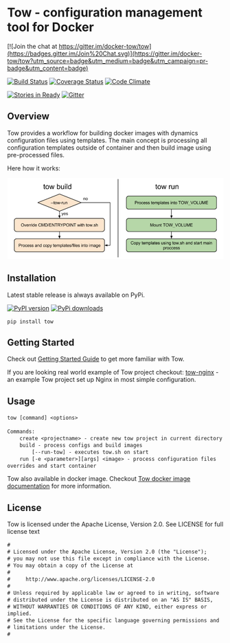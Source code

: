 Tow - configuration management tool for Docker
==============================================

[![Join the chat at https://gitter.im/docker-tow/tow](https://badges.gitter.im/Join%20Chat.svg)](https://gitter.im/docker-tow/tow?utm_source=badge&utm_medium=badge&utm_campaign=pr-badge&utm_content=badge)

[![Build Status](https://travis-ci.org/docker-tow/tow.svg)](https://travis-ci.org/docker-tow/tow)
[![Coverage Status](https://coveralls.io/repos/docker-tow/tow/badge.svg)](https://coveralls.io/r/docker-tow/tow)
[![Code Climate](https://codeclimate.com/github/docker-tow/tow/badges/gpa.svg)](https://codeclimate.com/github/docker-tow/tow)    

[![Stories in Ready](https://badge.waffle.io/docker-tow/tow.png?label=ready&title=Ready)](https://waffle.io/docker-tow/tow)
[![Gitter](https://badges.gitter.im/Join%20Chat.svg)](https://gitter.im/docker-tow/tow?utm_source=badge&utm_medium=badge&utm_campaign=pr-badge)


## Overview

Tow provides a workflow for building docker images with dynamics configuration files using templates. The main concept is processing all configuration templates outside of container and then build image using pre-processed files.

Here how it works:

![Tow process diagram](docs/images/tow-process.png)

## Installation

Latest stable release is always available on PyPi.

[![PyPI version](https://badge.fury.io/py/tow.svg)](http://badge.fury.io/py/tow)
[![PyPi downloads](https://pypip.in/d/tow/badge.png)](https://crate.io/packages/tow/)

```
pip install tow
```

## Getting Started

Check out [Getting Started Guide](docs/introduction.md) to get more familiar with Tow.

If you are looking real world example of Tow project checkout: [tow-nginx](https://github.com/docker-tow/tow-nginx) - an example Tow project set up Nginx in most simple configuration.

## Usage

```
tow [command] <options>

Commands:
    create <projectname> - create new tow project in current directory
    build - process configs and build images
        [--run-tow] - executes tow.sh on start
    run [-e <parameter>][args] <image> - process configuration files overrides and start container
```

Tow also available in docker image. Checkout [Tow docker image documentation](https://github.com/yurinnick/tow-docker) for more information.

## License

Tow is licensed under the Apache License, Version 2.0. See LICENSE for full license text

```
#
# Licensed under the Apache License, Version 2.0 (the "License");
# you may not use this file except in compliance with the License.
# You may obtain a copy of the License at
#
#     http://www.apache.org/licenses/LICENSE-2.0
#
# Unless required by applicable law or agreed to in writing, software
# distributed under the License is distributed on an "AS IS" BASIS,
# WITHOUT WARRANTIES OR CONDITIONS OF ANY KIND, either express or implied.
# See the License for the specific language governing permissions and
# limitations under the License.
#
```
